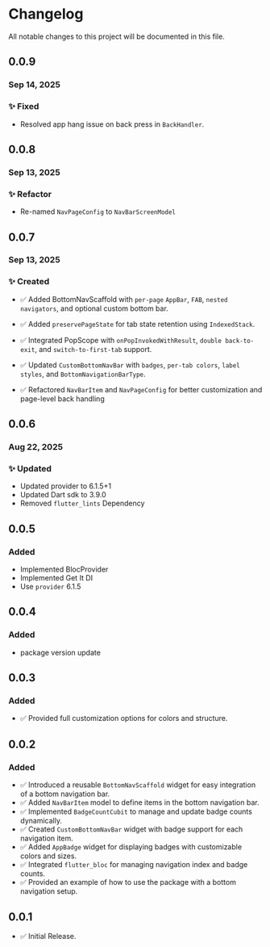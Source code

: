 # Changelog

All notable changes to this project will be documented in this file.

## 0.0.9

### Sep 14, 2025

### ✨ Fixed

- Resolved app hang issue on back press in `BackHandler`.

## 0.0.8

### Sep 13, 2025

### ✨ Refactor

- Re-named `NavPageConfig` to `NavBarScreenModel`

## 0.0.7

### Sep 13, 2025

### ✨ Created

- ✅ Added BottomNavScaffold with `per-page` `AppBar`, `FAB`, `nested navigators`, and optional custom bottom bar.

- ✅ Added `preservePageState` for tab state retention using `IndexedStack`.

- ✅ Integrated PopScope with `onPopInvokedWithResult`, `double back-to-exit`, and `switch-to-first-tab` support.

- ✅ Updated ``CustomBottomNavBar`` with `badges`, `per-tab colors`, `label styles`, and `BottomNavigationBarType`.

- ✅ Refactored `NavBarItem` and `NavPageConfig` for better customization and page-level back handling

## 0.0.6

### Aug 22, 2025

### ✨ Updated

- Updated provider to 6.1.5+1
- Updated Dart sdk to 3.9.0
- Removed `flutter_lints` Dependency

## 0.0.5

### Added

- Implemented BlocProvider
- Implemented Get It DI
- Use `provider` 6.1.5

## 0.0.4

### Added

- package version update

## 0.0.3

### Added

- ✅ Provided full customization options for colors and structure.

## 0.0.2

### Added

- ✅ Introduced a reusable `BottomNavScaffold` widget for easy integration of a bottom navigation bar.
- ✅ Added `NavBarItem` model to define items in the bottom navigation bar.
- ✅ Implemented `BadgeCountCubit` to manage and update badge counts dynamically.
- ✅ Created `CustomBottomNavBar` widget with badge support for each navigation item.
- ✅ Added `AppBadge` widget for displaying badges with customizable colors and sizes.
- ✅ Integrated `flutter_bloc` for managing navigation index and badge counts.
- ✅ Provided an example of how to use the package with a bottom navigation setup.

## 0.0.1

- ✅ Initial Release.
